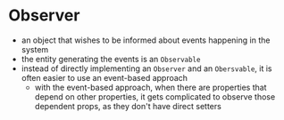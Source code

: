 # Observer

- an object that wishes to be informed about events happening in the system
- the entity generating the events is an `Observable`
- instead of directly implementing an `Observer` and an `Obersvable`, it is often easier to use an event-based approach
  - with the event-based approach, when there are properties that depend on other properties, it gets complicated to
    observe those dependent props, as they don't have direct setters
